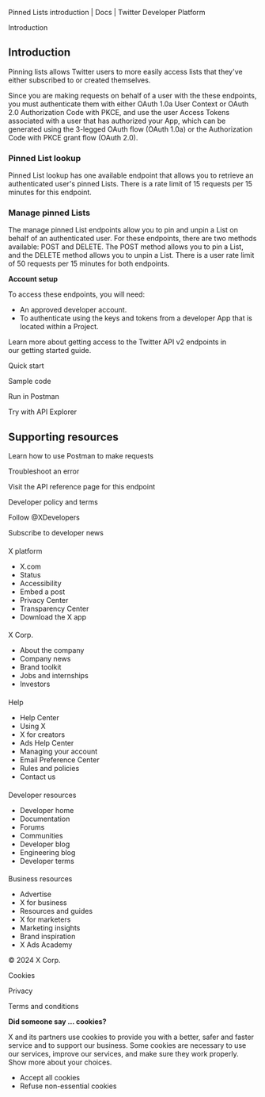 
Pinned Lists introduction | Docs | Twitter Developer Platform 

Introduction

Introduction
------------

Pinning lists allows Twitter users to more easily access lists that they've either subscribed to or created themselves.

Since you are making requests on behalf of a user with the these endpoints, you must authenticate them with either OAuth 1.0a User Context or OAuth 2.0 Authorization Code with PKCE, and use the user Access Tokens associated with a user that has authorized your App, which can be generated using the 3-legged OAuth flow (OAuth 1.0a) or the Authorization Code with PKCE grant flow (OAuth 2.0).  

### Pinned List lookup

Pinned List lookup has one available endpoint that allows you to retrieve an authenticated user's pinned Lists. There is a rate limit of 15 requests per 15 minutes for this endpoint.  

### Manage pinned Lists

The manage pinned List endpoints allow you to pin and unpin a List on behalf of an authenticated user. For these endpoints, there are two methods available: POST and DELETE. The POST method allows you to pin a List, and the DELETE method allows you to unpin a List. There is a user rate limit of 50 requests per 15 minutes for both endpoints.

**Account setup**

To access these endpoints, you will need:

* An approved developer account.
* To authenticate using the keys and tokens from a developer App that is located within a Project.

Learn more about getting access to the Twitter API v2 endpoints in our getting started guide.

Quick start

Sample code

Run in Postman

Try with API Explorer

Supporting resources
--------------------

Learn how to use Postman to make requests

Troubleshoot an error

Visit the API reference page for this endpoint

Developer policy and terms

Follow @XDevelopers

Subscribe to developer news

#### 
 X platform

* X.com
* Status
* Accessibility
* Embed a post
* Privacy Center
* Transparency Center
* Download the X app

#### 
 X Corp.

* About the company
* Company news
* Brand toolkit
* Jobs and internships
* Investors

#### 
 Help

* Help Center
* Using X
* X for creators
* Ads Help Center
* Managing your account
* Email Preference Center
* Rules and policies
* Contact us

#### 
 Developer resources

* Developer home
* Documentation
* Forums
* Communities
* Developer blog
* Engineering blog
* Developer terms

#### 
 Business resources

* Advertise
* X for business
* Resources and guides
* X for marketers
* Marketing insights
* Brand inspiration
* X Ads Academy

 © 2024 X Corp.

Cookies

Privacy

Terms and conditions

**Did someone say … cookies?**  

 X and its partners use cookies to provide you with a better, safer and
 faster service and to support our business. Some cookies are necessary to use
 our services, improve our services, and make sure they work properly.
 Show more about your choices.

* Accept all cookies
* Refuse non-essential cookies